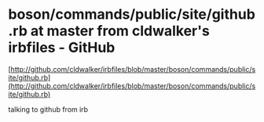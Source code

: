 <!--
id: 664316465
link: http://tumblr.atmos.org/post/664316465/boson-commands-public-site-github-rb-at-master-from
slug: boson-commands-public-site-github-rb-at-master-from
date: Fri Jun 04 2010 13:51:23 GMT-0700 (PDT)
publish: 2010-06-04
tags: 
title: boson/commands/public/site/github.rb at master from cldwalker's irbfiles - GitHub
-->


boson/commands/public/site/github.rb at master from cldwalker's irbfiles - GitHub
=================================================================================

[http://github.com/cldwalker/irbfiles/blob/master/boson/commands/public/site/github.rb](http://github.com/cldwalker/irbfiles/blob/master/boson/commands/public/site/github.rb)

talking to github from irb

